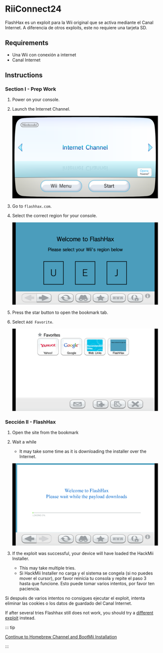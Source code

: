 # RiiConnect24

FlashHax es un exploit para la Wii original que se activa mediante el Canal Internet. A diferencia de otros exploits, este no requiere una tarjeta SD.

## Requirements

- Una Wii con conexión a internet
- Canal Internet

## Instructions

### Section I - Prep Work

1. Power on your console.

2. Launch the Internet Channel.

   ![](/images/exploits/flashhax/internet-channel-start.png)

3. Go to `flashhax.com`.

4. Select the correct region for your console.

   ![](/images/exploits/flashhax/select-region.png)

5. Press the star button to open the bookmark tab.

6. Select `Add Favorite`.

   ![](/images/exploits/flashhax/bookmark-page.png)

### Sección II - FlashHax

1. Open the site from the bookmark

2. Wait a while

   - It may take some time as it is downloading the installer over the Internet.

   ![](/images/exploits/flashhax/wait-for-download.png)

3. If the exploit was successful, your device will have loaded the HackMii Installer.
   - This may take multiple tries.
   - Si HackMii Installer no carga y el sistema se congela (si no puedes mover el cursor), por favor reinicia tu consola y repite el paso 3 hasta que funcione. Esto puede tomar varios intentos, por favor ten paciencia.

Si después de varios intentos no consigues ejecutar el exploit, intenta eliminar las cookies o los datos de guardado del Canal Internet.

If after several tries Flashhax still does not work, you should try a [different exploit](get-started) instead.

::: tip

[Continue to Homebrew Channel and BootMii Installation](hbc)

:::
